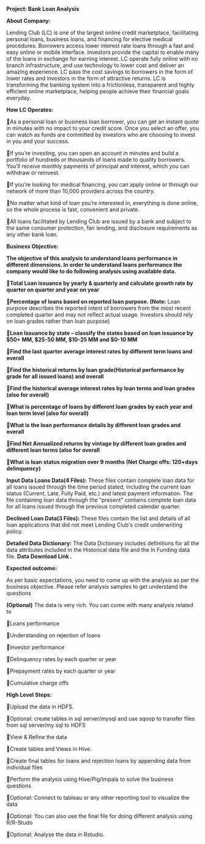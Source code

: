**Project: Bank Loan Analysis**

**About Company:**

Lending Club (LC) is one of the largest online credit marketplace, facilitating
personal loans, business loans, and financing for elective medical procedures.
Borrowers access lower interest rate loans through a fast and easy online or
mobile interface. Investors provide the capital to enable many of the loans in
exchange for earning interest. LC operate fully online with no branch
infrastructure, and use technology to lower cost and deliver an amazing
experience. LC pass the cost savings to borrowers in the form of lower rates and
investors in the form of attractive returns. LC is transforming the banking
system into a frictionless, transparent and highly efficient online marketplace,
helping people achieve their financial goals everyday.

**How LC Operates:**

As a personal loan or business loan borrower, you can get an instant quote in
minutes with no impact to your credit score. Once you select an offer, you can
watch as funds are committed by investors who are choosing to invest in you and
your success.

If you’re investing, you can open an account in minutes and build a portfolio
of hundreds or thousands of loans made to quality borrowers. You’ll receive
monthly payments of principal and interest, which you can withdraw or reinvest.

If you’re looking for medical financing, you can apply online or through our
network of more than 10,000 providers across the country.

No matter what kind of loan you’re interested in, everything is done online, so
the whole process is fast, convenient and private.

All loans facilitated by Lending Club are issued by a bank and subject to the
same consumer protection, fair lending, and disclosure requirements as any other
bank loan.

**Business Objective:**

**The objective of this analysis to understand loans performance in different
dimensions. In order to understand loans performance the company would like to
do following analysis using available data.**

**Total Loan issuance by yearly & quarterly and calculate growth rate by
quarter on quarter and year on year**

**Percentage of loans based on reported loan purpose. (Note:** Loan purpose
describes the reported intent of borrowers from the most recent completed
quarter and may not reflect actual usage. Investors should rely on loan grades
rather than loan purpose)

**Loan Issuance by state – classify the states based on loan issuance by \$50+
MM, \$25-50 MM, \$10-25 MM and \$0-10 MM**

**Find the last quarter average interest rates by different term loans and
overall**

**Find the historical returns by loan grade(Historical performance by grade for
all issued loans) and overall**

**Find the historical average interest rates by loan terms and loan grades
(also for overall)**

**What is percentage of loans by different loan grades by each year and loan
term level (also for overall)**

**What is the loan performance details by different loan grades and overall**

**Find Net Annualized returns by vintage by different loan grades and different
loan terms (also for overall**

**What is loan status migration over 9 months (Net Charge offs: 120+days
delinquency)**

**Input Data Loans Data(4 Files):** These files contain complete loan data for
all loans issued through the time period stated, including the current loan
status (Current, Late, Fully Paid, etc.) and latest payment information. The
file containing loan data through the "present" contains complete loan data for
all loans issued through the previous completed calendar quarter.

**Declined Loan Data(3 Files):** These files contain the list and details of all
loan applications that did not meet Lending Club's credit underwriting policy.

**Detailed Data Dictionary:** The Data Dictionary includes definitions for all
the data attributes included in the Historical data file and the In Funding data
file. **Data Download Link .**

**Expected outcome:**

As per basic expectations, you need to come up with the analysis as per the
business objective. Please refer analysis samples to get understand the
questions

**(Optional)** The data is very rich. You can come with many analysis related to

Loans performance

Understanding on rejection of loans

Investor performance

Delinquency rates by each quarter or year

Prepayment rates by each quarter or year

Cumulative charge offs

**High Level Steps:**

Upload the data in HDFS.

Optional: create tables in sql server/mysql and use sqoop to transfer files
from sql server/my sql to HDFS

View & Refine the data

Create tables and Views in Hive.

Create final tables for loans and rejection loans by appending data from
individual files

Perform the analysis using Hive/Pig/Impala to solve the business questions

Optional: Connect to tableau or any other reporting tool to visualize the data

Optional: You can also use the final file for doing different analysis using
R/R-Studo

Optional: Analyse the data in Rstudio.
